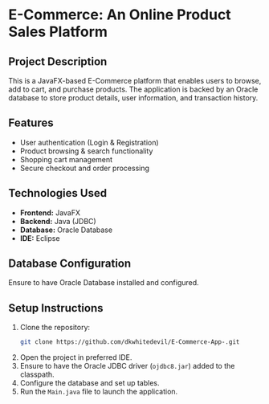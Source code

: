 # E-Commerce: An Online Product Sales Platform

## Project Description
This is a JavaFX-based E-Commerce platform that enables users to browse, add to cart, and purchase products. The application is backed by an Oracle database to store product details, user information, and transaction history.

## Features
- User authentication (Login & Registration)
- Product browsing & search functionality
- Shopping cart management
- Secure checkout and order processing

## Technologies Used
- **Frontend:** JavaFX
- **Backend:** Java (JDBC)
- **Database:** Oracle Database
- **IDE:** Eclipse 

## Database Configuration
Ensure to have Oracle Database installed and configured. 


## Setup Instructions
1. Clone the repository:
   ```sh
   git clone https://github.com/dkwhitedevil/E-Commerce-App-.git
   ```
2. Open the project in preferred IDE.
3. Ensure to have the Oracle JDBC driver (`ojdbc8.jar`) added to the classpath.
4. Configure the database and set up tables.
5. Run the `Main.java` file to launch the application.





